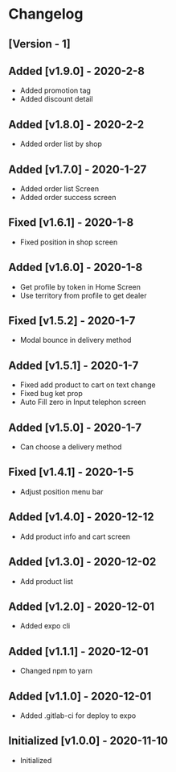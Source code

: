 # Changelog

## [Version - 1]

## Added [v1.9.0] - 2020-2-8
- Added promotion tag
- Added discount detail

## Added [v1.8.0] - 2020-2-2
- Added order list by shop

## Added [v1.7.0] - 2020-1-27
- Added order list Screen
- Added order success screen

## Fixed [v1.6.1] - 2020-1-8
- Fixed position in shop screen

## Added [v1.6.0] - 2020-1-8
- Get profile by token in Home Screen
- Use territory from profile to get dealer

## Fixed [v1.5.2] - 2020-1-7
- Modal bounce in delivery method

## Added [v1.5.1] - 2020-1-7
- Fixed add product to cart on text change
- Fixed bug ket prop
- Auto Fill zero in Input telephon screen

## Added [v1.5.0] - 2020-1-7
- Can choose a delivery method

## Fixed [v1.4.1] - 2020-1-5
- Adjust position menu bar 

## Added [v1.4.0] - 2020-12-12
- Add product info and cart screen

## Added [v1.3.0] - 2020-12-02
- Add product list

## Added [v1.2.0] - 2020-12-01
- Added expo cli

## Added [v1.1.1] - 2020-12-01
- Changed npm to yarn

## Added [v1.1.0] - 2020-12-01
- Added .gitlab-ci for deploy to expo

## Initialized [v1.0.0] - 2020-11-10
- Initialized
